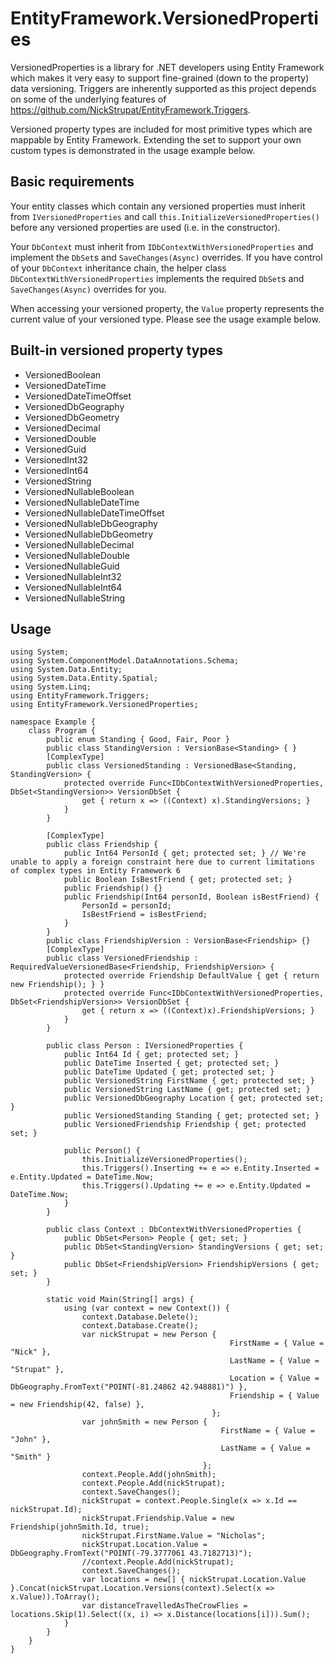 EntityFramework.VersionedProperties
==================================

VersionedProperties is a library for .NET developers using Entity Framework which makes it very easy to support fine-grained (down to the property) data versioning. Triggers are inherently supported as this project depends on some of the underlying features of https://github.com/NickStrupat/EntityFramework.Triggers.

Versioned property types are included for most primitive types which are mappable by Entity Framework. Extending the set to support your own custom types is demonstrated in the usage example below.

## Basic requirements

Your entity classes which contain any versioned properties must inherit from `IVersionedProperties` and call `this.InitializeVersionedProperties()` before any versioned properties are used (i.e. in the constructor).

Your `DbContext` must inherit from `IDbContextWithVersionedProperties` and implement the `DbSet`s and `SaveChanges(Async)` overrides. If you have control of your `DbContext` inheritance chain, the helper class `DbContextWithVersionedProperties` implements the required `DbSet`s and `SaveChanges(Async)` overrides for you.

When accessing your versioned property, the `Value` property represents the current value of your versioned type. Please see the usage example below.

## Built-in versioned property types

- VersionedBoolean
- VersionedDateTime
- VersionedDateTimeOffset
- VersionedDbGeography
- VersionedDbGeometry
- VersionedDecimal
- VersionedDouble
- VersionedGuid
- VersionedInt32
- VersionedInt64
- VersionedString
- VersionedNullableBoolean
- VersionedNullableDateTime
- VersionedNullableDateTimeOffset
- VersionedNullableDbGeography
- VersionedNullableDbGeometry
- VersionedNullableDecimal
- VersionedNullableDouble
- VersionedNullableGuid
- VersionedNullableInt32
- VersionedNullableInt64
- VersionedNullableString

## Usage

	using System;
	using System.ComponentModel.DataAnnotations.Schema;
	using System.Data.Entity;
	using System.Data.Entity.Spatial;
	using System.Linq;
	using EntityFramework.Triggers;
	using EntityFramework.VersionedProperties;

	namespace Example {
		class Program {
			public enum Standing { Good, Fair, Poor }
			public class StandingVersion : VersionBase<Standing> { }
			[ComplexType]
			public class VersionedStanding : VersionedBase<Standing, StandingVersion> {
				protected override Func<IDbContextWithVersionedProperties, DbSet<StandingVersion>> VersionDbSet {
					get { return x => ((Context) x).StandingVersions; }
				}
			}

			[ComplexType]
			public class Friendship {
				public Int64 PersonId { get; protected set; } // We're unable to apply a foreign constraint here due to current limitations of complex types in Entity Framework 6
				public Boolean IsBestFriend { get; protected set; }
				public Friendship() {}
				public Friendship(Int64 personId, Boolean isBestFriend) {
					PersonId = personId;
					IsBestFriend = isBestFriend;
				}
			}
			public class FriendshipVersion : VersionBase<Friendship> {}
			[ComplexType]
			public class VersionedFriendship : RequiredValueVersionedBase<Friendship, FriendshipVersion> {
				protected override Friendship DefaultValue { get { return new Friendship(); } }
				protected override Func<IDbContextWithVersionedProperties, DbSet<FriendshipVersion>> VersionDbSet {
					get { return x => ((Context)x).FriendshipVersions; }
				}
			}

			public class Person : IVersionedProperties {
				public Int64 Id { get; protected set; }
				public DateTime Inserted { get; protected set; }
				public DateTime Updated { get; protected set; }
				public VersionedString FirstName { get; protected set; }
				public VersionedString LastName { get; protected set; }
				public VersionedDbGeography Location { get; protected set; }
				public VersionedStanding Standing { get; protected set; }
				public VersionedFriendship Friendship { get; protected set; }

				public Person() {
					this.InitializeVersionedProperties();
					this.Triggers().Inserting += e => e.Entity.Inserted = e.Entity.Updated = DateTime.Now;
					this.Triggers().Updating += e => e.Entity.Updated = DateTime.Now;
				}
			}

			public class Context : DbContextWithVersionedProperties {
				public DbSet<Person> People { get; set; }
				public DbSet<StandingVersion> StandingVersions { get; set; }
				public DbSet<FriendshipVersion> FriendshipVersions { get; set; }
			}

			static void Main(String[] args) {
				using (var context = new Context()) {
					context.Database.Delete();
					context.Database.Create();
					var nickStrupat = new Person {
													 FirstName = { Value = "Nick" },
													 LastName = { Value = "Strupat" },
													 Location = { Value = DbGeography.FromText("POINT(-81.24862 42.948881)") },
													 Friendship = { Value = new Friendship(42, false) },
												 };
					var johnSmith = new Person {
												   FirstName = { Value = "John" },
												   LastName = { Value = "Smith" }
											   };
					context.People.Add(johnSmith);
					context.People.Add(nickStrupat);
					context.SaveChanges();
					nickStrupat = context.People.Single(x => x.Id == nickStrupat.Id);
					nickStrupat.Friendship.Value = new Friendship(johnSmith.Id, true);
					nickStrupat.FirstName.Value = "Nicholas";
					nickStrupat.Location.Value = DbGeography.FromText("POINT(-79.3777061 43.7182713)");
					//context.People.Add(nickStrupat);
					context.SaveChanges();
					var locations = new[] { nickStrupat.Location.Value }.Concat(nickStrupat.Location.Versions(context).Select(x => x.Value)).ToArray();
					var distanceTravelledAsTheCrowFlies = locations.Skip(1).Select((x, i) => x.Distance(locations[i])).Sum();
				}
			}
		}
	}